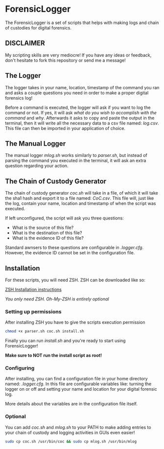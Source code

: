 # ForensicLogger

The ForensicLogger is a set of scripts that helps with making logs and chain of custodies for digital forensics.

## DISCLAIMER

My scripting skills are very mediocre! If you have any ideas or feedback, don't hesitate to fork this repository or send me a message!

## The Logger

The logger takes in your name, location, timestamp of the command you ran and asks a couple questions you need in order to make a proper digital forensics log!

Before a command is executed, the logger will ask if you want to log the command or not. If yes, it will ask *what do you wish to accomplish with the command* and *why*. Afterwards it asks to copy and paste the output in the terminal, then it will write all the necessary data to a csv file named: *log.csv*. This file can then be imported in your application of choice.

## The Manual Logger

The manual logger *mlog.sh* works similarly to *parser.sh*, but instead of parsing the command you executed in the terminal, it will ask an extra question regarding your action.

## The Chain of Custody Generator

The chain of custody generator *coc.sh* will take in a file, of which it will take the sha1 hash and export it to a file named: *CoC.csv*. This file will, just like the log, contain your name, location and timestamp of when the script was executed.

If left unconfigured, the script will ask you three questions:

- What is the source of this file?
- What is the destination of this file?
- What is the evidence ID of this file?

Standard awnsers to these questions are configurable in *.logger.cfg*. However, the evidence ID cannot be set in the configuration file.

## Installation

For these scripts, you will need ZSH. ZSH can be downloaded like so:

[ZSH Installation instructions](https://github.com/robbyrussell/oh-my-zsh/wiki/Installing-ZSH#how-to-install-zsh-in-many-platforms)

*You only need ZSH. Oh-My-ZSH is entirely optional*

### Setting up permissions

After installing ZSH you have to give the scripts execution permission

```bash
chmod +x parser.sh coc.sh install.sh
```

Finally you can run *install.sh* and you're ready to start using ForensicLogger!

**Make sure to NOT run the install script as root!**

### Configuring

After installing, you can find a configuration file in your home directory named: *.logger.cfg*. In this file are configurable variables like: turning the logger on or off and setting your name and location for your digital forensic log.

More details about the variables are in the configuration file itself.

### Optional

You can add *coc.sh* and *mlog.sh* to your PATH to make adding entries to your chain of custody and logging activities in GUIs even easier!

```bash
sudo cp coc.sh /usr/bin/coc && sudo cp mlog.sh /usr/bin/mlog
```
